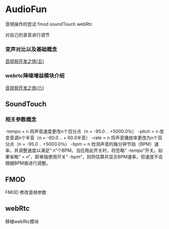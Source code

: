 # AudioFun

音频操作的尝试  fmod  soundTouch webRtc

对自己的录音进行调节

### 变声对比以及基础概念

[音视频开发之旅(五)](https://blog.csdn.net/qq_38366777/article/details/107405903)


### webrtc降噪增益模块介绍

[音视频开发之旅(六)](https://blog.csdn.net/qq_38366777/article/details/107877262)

## SoundTouch

### 相关参数概念

-tempo = n
将声音速度更改n个百分点（n = -95.0 .. +5000.0％）
-pitch = n
改变音调n个半音（n = -60.0 .. + 60.0半音）
-rate = n
将声音播放率更改为n个百分点（n = -95.0 .. +5000.0％）
-bpm = n
检测声音的每分钟节拍（BPM）速率，并调整速度以满足“ n”个BPM。当应用此开关时，将忽略“ -tempo”开关。如果省略“ = n”，即单独使用开关“ -bpm”，则将估算并显示BPM速率，但速度不会根据BPM值进行调整。

## FMOD

FMOD 修改音频参数

## webRtc

移植webRtc模块